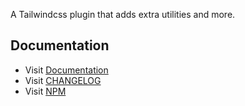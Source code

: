 A Tailwindcss plugin that adds extra utilities and more.

## Documentation

- Visit [Documentation](https://babakfp.ir/docs/tailwindcss-addons)
- Visit [CHANGELOG](https://babakfp.ir/docs/tailwindcss-addons/changelog)
- Visit [NPM](https://www.npmjs.com/package/tailwindcss-addons)
